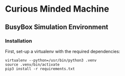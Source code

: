 # Curious Minded Machine

## BusyBox Simulation Environment

### Installation

First, set-up a virtualenv with the required dependencies:
```
virtualenv --python=/usr/bin/python3 .venv
source .venv/bin/activate
pip3 install -r requirements.txt
```


